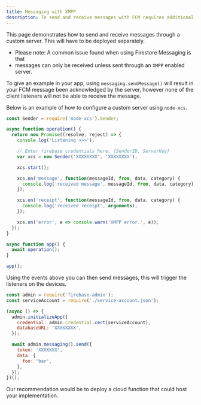 ```yaml
---
title: Messaging with XMPP
description: To send and receive messages with FCM requires additional steps to ensure listeners are correctly working.
---
```


This page demonstrates how to send and receive messages through a custom server. This will have to be deployed separately.

- Please note: A common issue found when using Firestore Messaging is that
- messages can only be received unless sent through an `XMPP` enabled server.

To give an example in your app, using `messaging.sendMessage()` will result in your FCM message been acknowledged by the server, however none of the client listeners will not be able to receive the message.

Below is an example of how to configure a custom server using `node-xcs`.

```js
const Sender = require('node-xcs').Sender;

async function operation() {
  return new Promise((resolve, reject) => {
    console.log('Listening >>>');

    // Enter firebase credentials here. {SenderID, ServerKey}
    var xcs = new Sender('XXXXXXXX', 'XXXXXXXX');

    xcs.start();

    xcs.on('message', function(messageId, from, data, category) {
      console.log('received message', messageId, from, data, category);
    });

    xcs.on('receipt', function(messageId, from, data, category) {
      console.log('received receipt', arguments);
    });

    xcs.on('error', e => console.warn('XMPP error.', e));
  });
}

async function app() {
  await operation();
}

app();
```

Using the events above you can then send messages, this will trigger the listeners on the devices.

```js
const admin = require('firebase-admin');
const serviceAccount = require('./service-account.json');

(async () => {
  admin.initializeApp({
    credential: admin.credential.cert(serviceAccount),
    databaseURL: 'XXXXXXXX',
  });

  await admin.messaging().send({
    token: 'XXXXXXX',
    data: {
      foo: 'bar',
    },
  });
})();
```

Our recommendation would be to deploy a cloud function that could host your implementation.
